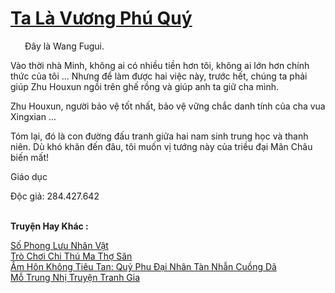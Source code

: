 <a href="https://truyentiki.com/ta-la-vuong-phu-quy.33812/" title="Ta Là Vương Phú Quý"><h1>Ta Là Vương Phú Quý</h1></a><div style="display:table"><img align="right" style="float: left; padding: 10px;" src="https://truyentiki.com/images/story/200x260/33812.jpg" alt="">Đây là Wang Fugui. <p></p> Vào thời nhà Minh, không ai có nhiều tiền hơn tôi, không ai lớn hơn chính thức của tôi ... Nhưng để làm được hai việc này, trước hết, chúng ta phải giúp Zhu Houxun ngồi trên ghế rồng và giúp anh ta giữ cha mình. <p></p> Zhu Houxun, người bảo vệ tốt nhất, bảo vệ vững chắc danh tính của cha vua Xingxian ... <p></p> Tóm lại, đó là con đường đấu tranh giữa hai nam sinh trung học và thanh niên. Dù khó khăn đến đâu, tôi muốn vị tướng này của triều đại Mãn Châu biến mất! <p></p> Giáo dục <p></p> Độc giả: 284.427.642</div><p><br><b>Truyện Hay Khác :</b></p><a href="https://truyentiki.com/so-phong-luu-nhan-vat.33811/" alt="Số Phong Lưu Nhân Vật">Số Phong Lưu Nhân Vật</a><br/><a href="https://github.com/nownovels/top500/tree/master/truyenhay/33849/" alt="Trò Chơi Chi Thú Ma Thợ Săn">Trò Chơi Chi Thú Ma Thợ Săn</a><br/><a href="https://github.com/nownovels/top500/tree/master/truyenhay/33938/" alt="Âm Hôn Không Tiêu Tan: Quỷ Phu Đại Nhân Tàn Nhẫn Cuồng Dã">Âm Hôn Không Tiêu Tan: Quỷ Phu Đại Nhân Tàn Nhẫn Cuồng Dã</a><br/><a href="https://medium.com/@hoangminhquan16819844/m%E1%BB%97-trung-nh%E1%BB%8B-truy%E1%BB%87n-tranh-gia-490ba5466e7b" alt="Mỗ Trung Nhị Truyện Tranh Gia">Mỗ Trung Nhị Truyện Tranh Gia</a><br/>